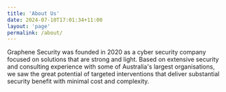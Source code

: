 ```yaml
---
title: 'About Us'
date: 2024-07-10T17:01:34+11:00
layout: 'page'
permalink: /about/
---
```


Graphene Security was founded in 2020 as a cyber security company focused on solutions that are strong and light. Based on extensive security and consulting experience with some of Australia's largest organisations, we saw the great potential of targeted interventions that deliver substantial security benefit with minimal cost and complexity.